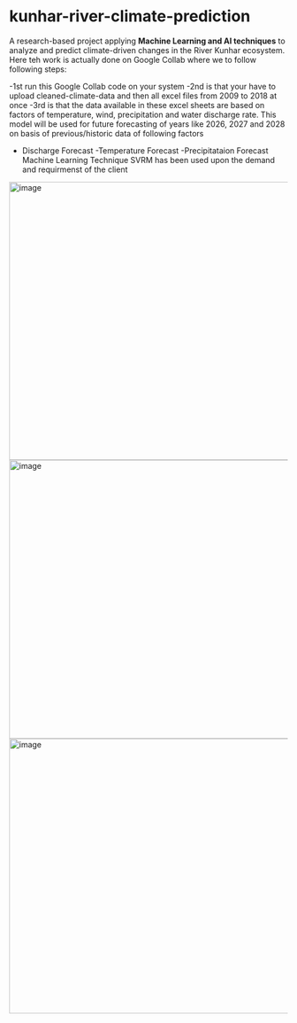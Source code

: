 # kunhar-river-climate-prediction
A research-based project applying **Machine Learning and AI techniques** to analyze and predict climate-driven changes in the River Kunhar ecosystem.  
Here teh work is actually done on Google Collab where we to follow following steps:

-1st run this Google Collab code on your system
-2nd is that your have to upload cleaned-climate-data and then all excel files from 2009 to 2018 at once
-3rd is that the data available in these excel sheets are based on factors of temperature, wind, precipitation and water discharge rate.
This model will be used for future forecasting of years like 2026, 2027 and 2028 on basis of previous/historic data of following factors
 - Discharge Forecast
 -Temperature Forecast
 -Precipitataion Forecast
Machine Learning Technique SVRM has been used upon the demand and requirmenst of the client

<img width="1195" height="502" alt="image" src="https://github.com/user-attachments/assets/32ba4929-9372-473f-b65f-74d8cd1b308e" />
<img width="1196" height="503" alt="image" src="https://github.com/user-attachments/assets/09ec4030-ac06-4a1b-9e64-6670b503af99" />
<img width="1208" height="496" alt="image" src="https://github.com/user-attachments/assets/c241f6ca-b725-4525-83bd-a647de0a1b47" />

